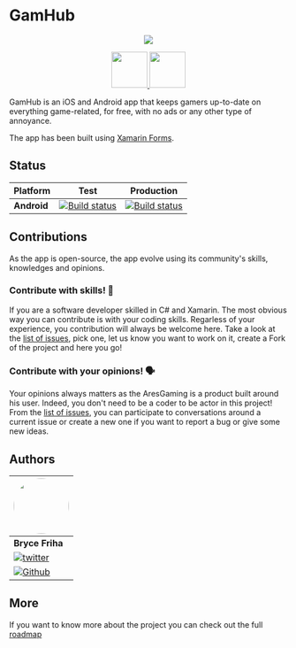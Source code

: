 
# GamHub
<!-- <p align="center" class="container" >
  <img width="200px" src="https://user-images.githubusercontent.com/37577669/168440018-94d3e00b-5ddf-485a-94b7-c6488addface.png" />
</p> -->
<p align="center" class="container" >
  <img src="https://user-images.githubusercontent.com/37577669/185776799-6e32c7f7-c45e-4181-91aa-313d24a38689.png" />
</p>

<p align="center">
  <a href="https://apps.apple.com/us/app/aresgaming/id1595571591">
    <img src="https://user-images.githubusercontent.com/13558917/75712535-ed96bb00-5c7c-11ea-8bd4-e9bd36365bb2.png" height="65"/> 
  </a>
  <a href="https://play.google.com/store/apps/details?id=com.bricefriha.aresgaming&pcampaignid=pcampaignidMKT-Other-global-all-co-prtnr-py-PartBadge-Mar2515-1"> 
    <img src="https://user-images.githubusercontent.com/13558917/75712286-8d077e00-5c7c-11ea-86f0-cd693630eee0.png" height="65" />
  </a>
</p>


GamHub is an iOS and Android app that keeps gamers 
up-to-date on everything game-related, for free, 
with no ads or any other type of annoyance.

The app has been built using [Xamarin Forms](https://github.com/xamarin/Xamarin.Forms).
  
<!-- <p align="center">
  
  
  <a > 
    <img src="https://user-images.githubusercontent.com/37577669/128909033-f012fc69-d494-4e89-8691-6bf676de66c2.jpeg" height="450" />
  </a>
  <a>
    <img src="https://user-images.githubusercontent.com/37577669/128909027-c2049b08-64c8-406f-ba4d-1d184019ae38.jpeg" height="450"/> 
  </a>
  <a > 
    <img src="https://user-images.githubusercontent.com/37577669/128909032-d76176cd-21ed-418e-adc4-2d5da8b696d2.jpeg" height="450" />
  </a>
</p> -->

## Status

Platform | Test | Production |
--- | ----- | ------|
| **Android**| [![Build status](https://build.appcenter.ms/v0.1/apps/af152970-a78b-4dc4-9435-c88d5bc7a5d8/branches/master/badge)](https://appcenter.ms)|[![Build status](https://build.appcenter.ms/v0.1/apps/af152970-a78b-4dc4-9435-c88d5bc7a5d8/branches/master/badge)](https://appcenter.ms)

## Contributions
As the app is open-source, the app evolve using
its community's skills, knowledges and opinions.  

### Contribute with skills! 💪
If you are a software developer skilled in C# and Xamarin. The most obvious way you can contribute is with your coding skills.
Regarless of your experience, you contribution will always be welcome here. Take a look at the [list of issues](https://github.com/bricefriha/AresNews/issues), pick one, let us know you want to work on it, create a Fork of the project and here you go!

### Contribute with your opinions! 🗣
Your opinions always matters as the AresGaming is a product built around his user. 
Indeed, you don't need to be a coder to be actor in this project!
From the [list of issues](https://github.com/bricefriha/AresNews/issues), you can participate to conversations around a current issue or create a new one if you want to report a bug or give some new ideas.

## Authors


|  <img width="100px" style="border-radius:150px"  src="https://avatars.githubusercontent.com/u/37577669?v=4" />|
|---|
| **Bryce Friha** |
| [![twitter](https://img.shields.io/twitter/follow/BriceFriha?label=Follow%20on%20Twitter&style=social)](https://twitter.com/BriceFriha?ref_src=twsrc%5Etfw) |
| [![Github](https://img.shields.io/github/followers/bricefriha?label=Follow%20on%20Github&style=social)](https://github.com/bricefriha) |


## More
If you want to know more about the project you can check out the full [roadmap](https://github.com/bricefriha/AresGaming/projects)
